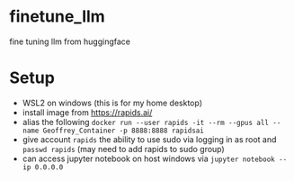 # finetune_llm
fine tuning llm from huggingface

# Setup
- WSL2 on windows (this is for my home desktop)
- install image from https://rapids.ai/
- alias the following ```docker run --user rapids -it --rm --gpus all --name Geoffrey_Container -p 8888:8888 rapidsai```
- give account ```rapids``` the ability to use sudo via logging in as root and ```passwd rapids``` (may need to add rapids to sudo group)
- can access jupyter notebook on host windows via ```jupyter notebook --ip 0.0.0.0```
